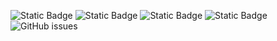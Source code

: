 ![Static Badge](https://img.shields.io/badge/blacklists-60-000000) ![Static Badge](https://img.shields.io/badge/blacklisted-3098506-cc0000) ![Static Badge](https://img.shields.io/badge/whitelisted-2244-00CC00) ![Static Badge](https://img.shields.io/badge/streaming_blacklist-28107-000000) ![GitHub issues](https://img.shields.io/github/issues/fabriziosalmi/blacklists)
